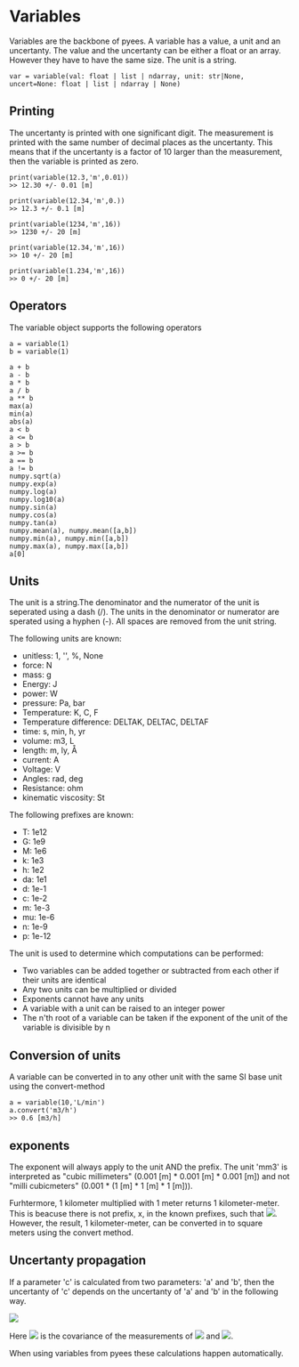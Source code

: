# Variables


Variables are the backbone of pyees. A variable has a value, a unit and an uncertanty. The value and the uncertanty can be either a float or an array. However they have to have the same size. The unit is a string.

```
var = variable(val: float | list | ndarray, unit: str|None, uncert=None: float | list | ndarray | None)
```


## Printing
The uncertanty is printed with one significant digit. The measurement is printed with the same number of decimal places as the uncertanty. This means that if the uncertanty is a factor of 10 larger than the measurement, then the variable is printed as zero.

```
print(variable(12.3,'m',0.01))
>> 12.30 +/- 0.01 [m]

print(variable(12.34,'m',0.))
>> 12.3 +/- 0.1 [m]

print(variable(1234,'m',16))
>> 1230 +/- 20 [m]

print(variable(12.34,'m',16))
>> 10 +/- 20 [m]

print(variable(1.234,'m',16))
>> 0 +/- 20 [m]
```


## Operators
The variable object supports the following operators
```
a = variable(1)
b = variable(1)

a + b
a - b
a * b
a / b
a ** b
max(a)
min(a)
abs(a)
a < b
a <= b
a > b
a >= b
a == b
a != b
numpy.sqrt(a)
numpy.exp(a)
numpy.log(a)
numpy.log10(a)
numpy.sin(a)
numpy.cos(a)
numpy.tan(a)
numpy.mean(a), numpy.mean([a,b])
numpy.min(a), numpy.min([a,b])
numpy.max(a), numpy.max([a,b])
a[0]
```



## Units
The unit is a string.The denominator and the numerator of the unit is seperated using a dash (/). The units in the denominator or numerator are sperated using a hyphen (-). All spaces are removed from the unit string.

The following units are known:
 - unitless: 1, '', %, None
 - force: N
 - mass: g
 - Energy: J
 - power: W
 - pressure: Pa, bar
 - Temperature: K, C, F
 - Temperature difference: DELTAK, DELTAC, DELTAF
 - time: s, min, h, yr
 - volume: m3, L
 - length: m, ly, Å
 - current: A
 - Voltage: V
 - Angles: rad, deg
 - Resistance: ohm
 - kinematic viscosity: St


The following prefixes are known:
 - T: 1e12
 - G: 1e9
 - M: 1e6
 - k: 1e3
 - h: 1e2
 - da: 1e1
 - d: 1e-1
 - c: 1e-2
 - m: 1e-3
 - mu: 1e-6
 - n: 1e-9
 - p: 1e-12

The unit is used to determine which computations can be performed:
 - Two variables can be added together or subtracted from each other if their units are identical
 - Any two units can be multiplied or divided
 - Exponents cannot have any units
 - A variable with a unit can be raised to an integer power
 - The n'th root of a variable can be taken if the exponent of the unit of the variable is divisible by n


## Conversion of units
A variable can be converted in to any other unit with the same SI base unit using the convert-method

```
a = variable(10,'L/min')
a.convert('m3/h')
>> 0.6 [m3/h]
```


## exponents
The exponent will always apply to the unit AND the prefix. The unit 'mm3' is interpreted as "cubic millimeters" (0.001 [m] * 0.001 [m] * 0.001 [m]) and not "milli cubicmeters" (0.001 * (1 [m] * 1 [m] * 1 [m])). 

Furhtermore, 1 kilometer multiplied with 1 meter returns 1 kilometer-meter. This is beacuse there is not prefix, x, in the known prefixes, such that 
<img src="https://render.githubusercontent.com/render/math?math=\left(xm\right)^2 \quad \rightarrow \quad x^2 = 1000 \quad \rightarrow \quad x = 31.62">. However, the result, 1 kilometer-meter, can be converted in to square meters using the convert method.



## Uncertanty propagation

If a parameter 'c' is calculated from two parameters: 'a' and 'b', then the uncertanty of 'c' depends on the uncertanty of 'a' and 'b' in the following way.

<img src="https://render.githubusercontent.com/render/math?math=\sigma_C = \sqrt{  \left(\frac{\partial C}{\partial A} \sigma_A\right)^2 %2B \left(\frac{\partial C}{\partial B} \sigma_B\right)^2 %2B 2\frac{\partial C}{\partial A}\frac{\partial C}{\partial B}\sigma_{AB}}">

Here <img src="https://render.githubusercontent.com/render/math?math=\sigma_{AB}"> is the covariance of the measurements of <img src="https://render.githubusercontent.com/render/math?math=A"> and <img src="https://render.githubusercontent.com/render/math?math=B">.

When using variables from pyees these calculations happen automatically.




